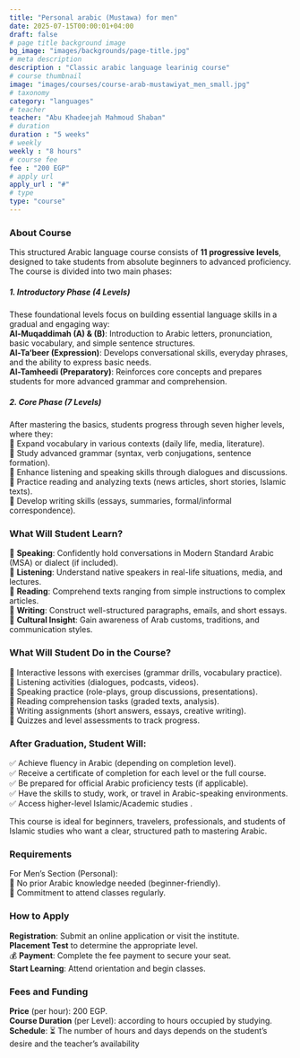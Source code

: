 ```yaml
---
title: "Personal arabic (Mustawa) for men"
date: 2025-07-15T00:00:01+04:00
draft: false
# page title background image
bg_image: "images/backgrounds/page-title.jpg"
# meta description
description : "Classic arabic language learinig course"
# course thumbnail
image: "images/courses/course-arab-mustawiyat_men_small.jpg"
# taxonomy
category: "languages"
# teacher
teacher: "Abu Khadeejah Mahmoud Shaban"
# duration
duration : "5 weeks"
# weekly
weekly : "8 hours"
# course fee
fee : "200 EGP"
# apply url
apply_url : "#"
# type
type: "course"
---
```



### About Course

This structured Arabic language course consists of **11 progressive levels**, designed to take students from absolute beginners to advanced proficiency. The course is divided into two main phases:

##### 1. Introductory Phase (4 Levels)
These foundational levels focus on building essential language skills in a gradual and engaging way:\
**Al-Muqaddimah (A) & (B)**: Introduction to Arabic letters, pronunciation, basic vocabulary, and simple sentence structures.\
**Al-Ta‘beer (Expression)**: Develops conversational skills, everyday phrases, and the ability to express basic needs.\
**Al-Tamheedi (Preparatory)**: Reinforces core concepts and prepares students for more advanced grammar and comprehension.

##### 2. Core Phase (7 Levels)
After mastering the basics, students progress through seven higher levels, where they:\
:dart: Expand vocabulary in various contexts (daily life, media, literature).\
:dart: Study advanced grammar (syntax, verb conjugations, sentence formation).\
:dart: Enhance listening and speaking skills through dialogues and discussions.\
:dart: Practice reading and analyzing texts (news articles, short stories, Islamic texts).\
:dart: Develop writing skills (essays, summaries, formal/informal correspondence).

### What Will Student Learn?
:gem: **Speaking**: Confidently hold conversations in Modern Standard Arabic (MSA) or dialect (if included).\
:gem: **Listening**: Understand native speakers in real-life situations, media, and lectures.\
:gem: **Reading**: Comprehend texts ranging from simple instructions to complex articles.\
:gem: **Writing**: Construct well-structured paragraphs, emails, and short essays.\
:gem: **Cultural Insight**: Gain awareness of Arab customs, traditions, and communication styles.

### What Will Student Do in the Course?
:green_book: Interactive lessons with exercises (grammar drills, vocabulary practice). \
:green_book: Listening activities (dialogues, podcasts, videos).\
:green_book: Speaking practice (role-plays, group discussions, presentations).\
:green_book: Reading comprehension tasks (graded texts, analysis).\
:green_book: Writing assignments (short answers, essays, creative writing).\
:green_book: Quizzes and level assessments to track progress.

### After Graduation, Student Will:
✅ Achieve fluency in Arabic (depending on completion level).\
✅ Receive a certificate of completion for each level or the full course.\
✅ Be prepared for official Arabic proficiency tests (if applicable).\
✅ Have the skills to study, work, or travel in Arabic-speaking environments.\
✅ Access higher-level Islamic/Academic studies .

This course is ideal for beginners, travelers, professionals, and students of Islamic studies who want a clear, structured path to mastering Arabic.

### Requirements

For Men’s Section (Personal):\
:seedling: No prior Arabic knowledge needed (beginner-friendly). \
:seedling: Commitment to attend classes regularly.


### How to Apply

**Registration**: Submit an online application or visit the institute.\
**Placement Test** to determine the appropriate level.\
:moneybag: **Payment**: Complete the fee payment to secure your seat.\
**Start Learning**: Attend orientation and begin classes.


### Fees and Funding

**Price** (per hour): 200 EGP.\
**Course Duration** (per Level): according to hours occupied by studying.\
**Schedule**: ⏳ The number of hours and days depends on the student’s desire and the teacher’s availability